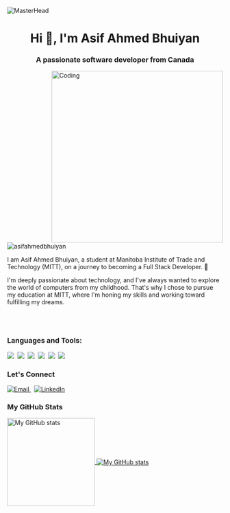 ![MasterHead](https://hbr.org/resources/images/article_assets/2021/06/Jun21_26_1221368566_1159233041_1219183183.gif)

<h1 align="center">Hi 👋, I'm Asif Ahmed Bhuiyan</h1>
<h3 align="center">A passionate software developer from Canada</h3>

<img align="right" alt="Coding" width="400" src="https://cdn.dribbble.com/users/1162077/screenshots/3848914/programmer.gif">

<p align="left"> 
  <img src="https://komarev.com/ghpvc/?username=asifahmedbhuiyan&label=Profile%20views&color=0e75b6&style=flat" alt="asifahmedbhuiyan" />
</p>

<p align="left">I am Asif Ahmed Bhuiyan, a student at Manitoba Institute of Trade and Technology (MITT), on a journey to becoming a Full Stack Developer. 🚀</p>

<p align="left">I'm deeply passionate about technology, and I've always wanted to explore the world of computers from my childhood. That's why I chose to pursue my education at MITT, where I'm honing my skills and working toward fulfilling my dreams.</p>
<br></br>
<h3 align="left">Languages and Tools:</h3>
<p align="left">
  <img src="https://img.shields.io/badge/code-javascript-informational?style=for-the-badge&logo=javascript&logoColor=white&color=2aa889"/>&nbsp;
  <img src="https://img.shields.io/badge/code-node-informational?style=for-the-badge&logo=javascript&logoColor=white&color=2aa889"/>&nbsp;
  <img src="https://img.shields.io/badge/code-react-informational?style=for-the-badge&logo=react&logoColor=white&color=2aa889"/>&nbsp;
  <img src="https://img.shields.io/badge/code-c%23-informational?style=for-the-badge&logo=csharp&logoColor=white&color=2aa889"/>&nbsp;
  <img src="https://img.shields.io/badge/web-html-informational?style=for-the-badge&logo=html5&logoColor=white&color=2aa889"/>&nbsp;
  <img src="https://img.shields.io/badge/web-css-informational?style=for-the-badge&logo=css3&logoColor=white&color=2aa889"/>&nbsp; 
</p>

<h3 align="left">Let's Connect</h3>
<p align="left">
  <a href="mailto:asifbhuiyan132@gmail.com">
    <img src="https://img.shields.io/badge/Email-asifbhuiyan132%40gmail.com-2aa889?style=for-the-badge&logo=gmail&logoColor=white" alt="Email">
  </a>&nbsp;
  <a href="https://www.linkedin.com/in/asif-ahmed-bhuiyan-75136912a/">
    <img src="https://img.shields.io/badge/LinkedIn-Asif%20Ahmed%20Bhuiyan-2aa889?style=for-the-badge&logo=linkedin&logoColor=white" alt="LinkedIn">
  </a>
</p>


<h3 align="left">My GitHub Stats</h3>
<a href="https://github.com/AsifAhmedBhuiyan">
  <img height="205px" align="center" src="https://github-readme-stats.vercel.app/api?username=AsifAhmedBhuiyan&theme=vue&show_icons=true" alt="My GitHub stats" />
</a>

<a href="https://github.com/AsifAhmedBhuiyan">
  <img align="center" src="https://github-readme-stats.vercel.app/api/top-langs/?username=AsifAhmedBhuiyan&theme=vue&hide=Ruby&show_icons=true&langs_count=6" alt="My GitHub stats"/>
</a>


